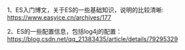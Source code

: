1、ES入门博文，关于ES的一些基础知识，说明的比较清晰: https://www.easyice.cn/archives/177

2、ES的一些配置信息，包括log4j的配置：https://blog.csdn.net/qq_21383435/article/details/79295329
